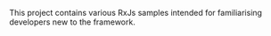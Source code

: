 This project contains various RxJs samples intended for familiarising developers new to the framework.